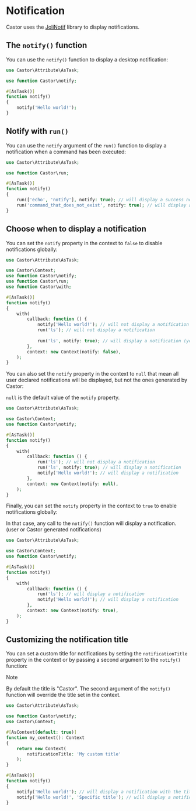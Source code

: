 # Notification

Castor uses the [JoliNotif](https://github.com/jolicode/jolinotif) library to
display notifications.

## The `notify()` function

You can use the `notify()` function to display a desktop notification:

```php
use Castor\Attribute\AsTask;

use function Castor\notify;

#[AsTask()]
function notify()
{
    notify('Hello world!');
}
```

## Notify with `run()`

You can use the `notify` argument of the `run()` function to display a
notification when a command has been executed:

```php
use Castor\Attribute\AsTask;

use function Castor\run;

#[AsTask()]
function notify()
{
    run(['echo', 'notify'], notify: true); // will display a success notification
    run('command_that_does_not_exist', notify: true); // will display a failure notification
}
```

## Choose when to display a notification

You can set the `notify` property in the context to `false` to disable notifications globally:

```php
use Castor\Attribute\AsTask;

use Castor\Context;
use function Castor\notify;
use function Castor\run;
use function Castor\with;

#[AsTask()]
function notify()
{
    with(
        callback: function () {
            notify('Hello world!'); // will not display a notification
            run('ls'); // will not display a notification
            
            run('ls', notify: true); // will display a notification (you override the context value on the fly)
        },
        context: new Context(notify: false),
    );
}
```

You can also set the `notify` property in the context to `null` that mean all user declared notifications will be displayed, but not the ones generated by Castor:

`null` is the default value of the `notify` property.

```php
use Castor\Attribute\AsTask;

use Castor\Context;
use function Castor\notify;

#[AsTask()]
function notify()
{
    with(
        callback: function () {
            run('ls'); // will not display a notification
            run('ls', notify: true); // will display a notification
            notify('Hello world!'); // will display a notification
        },
        context: new Context(notify: null),
    );
}
```

Finally, you can set the `notify` property in the context to `true` to enable notifications globally:

In that case, any call to the `notify()` function will display a notification. (user or Castor generated notifications)

```php
use Castor\Attribute\AsTask;

use Castor\Context;
use function Castor\notify;

#[AsTask()]
function notify()
{
    with(
        callback: function () {
            run('ls'); // will display a notification
            notify('Hello world!'); // will display a notification
        },
        context: new Context(notify: true),
    );
}
```

## Customizing the notification title

You can set a custom title for notifications by setting the `notificationTitle` property in the context or
by passing a second argument to the `notify()` function:

> [!NOTE]
> By default the title is "Castor".
> The second argument of the `notify()` function will override the title set in the context.

```php
use Castor\Attribute\AsTask;

use function Castor\notify;
use Castor\Context;

#[AsContext(default: true)]
function my_context(): Context
{
    return new Context(
        notificationTitle: 'My custom title'
    );
}

#[AsTask()]
function notify()
{
    notify('Hello world!'); // will display a notification with the title "My custom title"
    notify('Hello world!', 'Specific title'); // will display a notification with the title "Specific title"
}
```
